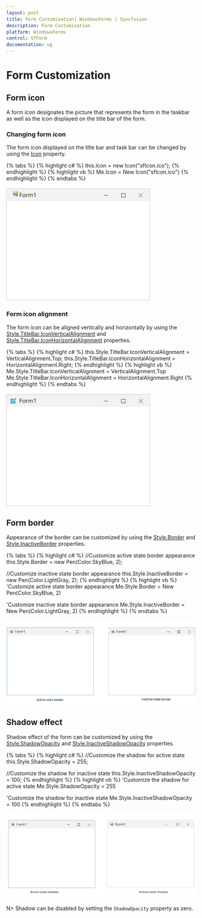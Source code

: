 ```yaml
---
layout: post
title: Form Customization| WindowsForms | Syncfusion
description: Form Customization
platform: WindowsForms
control: SfForm
documentation: ug
---
```


# Form Customization

## Form icon

A form icon designates the picture that represents the form in the taskbar as well as the icon displayed on the title bar of the form.

### Changing form icon

The form icon displayed on the title bar and task bar can be changed by using the [Icon](https://msdn.microsoft.com/en-us/library/system.windows.forms.form.icon(v=vs.110).aspx) property.

{% tabs %}
{% highlight c# %}
this.Icon = new Icon("sfIcon.ico");
{% endhighlight %}
{% highlight vb %}
Me.Icon = New Icon("sfIcon.ico")
{% endhighlight %}
{% endtabs %}

![](FormCustomization_images/Form_Image1.png)

### Form icon alignment

The form icon can be aligned vertically and horizontally by using the [Style.TitleBar.IconVerticalAlignment](https://help.syncfusion.com/cr/cref_files/windowsforms/Syncfusion.Shared.Base~Syncfusion.WinForms.Controls.Styles.TitleBarStyleInfo~IconVerticalAlignment.html) and [Style.TitleBar.IconHorizontalAlignment](https://help.syncfusion.com/cr/cref_files/windowsforms/Syncfusion.Shared.Base~Syncfusion.WinForms.Controls.Styles.TitleBarStyleInfo~IconHorizontalAlignment.html) properties.

{% tabs %}
{% highlight c# %}
this.Style.TitleBar.IconVerticalAlignment = VerticalAlignment.Top;
this.Style.TitleBar.IconHorizontalAlignment = HorizontalAlignment.Right;
{% endhighlight %}
{% highlight vb %}
Me.Style.TitleBar.IconVerticalAlignment = VerticalAlignment.Top
Me.Style.TitleBar.IconHorizontalAlignment = HorizontalAlignment.Right
{% endhighlight %}
{% endtabs %}

![](FormCustomization_images/Form_Image2.png)

## Form border

Appearance of the border can be customized by using the [Style.Border](https://help.syncfusion.com/cr/cref_files/windowsforms/Syncfusion.Shared.Base~Syncfusion.WinForms.Controls.Styles.FormVisualStyle~Border.html) and [Style.InactiveBorder](https://help.syncfusion.com/cr/cref_files/windowsforms/Syncfusion.Shared.Base~Syncfusion.WinForms.Controls.Styles.FormVisualStyle~InactiveBorder.html) properties.

{% tabs %}
{% highlight c# %}
//Customize active state border appearance
this.Style.Border = new Pen(Color.SkyBlue, 2);

//Customize inactive state border appearance
this.Style.InactiveBorder = new Pen(Color.LightGray, 2);
{% endhighlight %}
{% highlight vb %}
'Customize active state border appearance
Me.Style.Border = New Pen(Color.SkyBlue, 2)

'Customize inactive state border appearance
Me.Style.InactiveBorder = New Pen(Color.LightGray, 2)
{% endhighlight %}
{% endtabs %}

![](FormCustomization_images/Form_Image3.png)

## Shadow effect

Shadow effect of the form can be customized by using the [Style.ShadowOpacity](https://help.syncfusion.com/cr/cref_files/windowsforms/Syncfusion.Shared.Base~Syncfusion.WinForms.Controls.Styles.FormVisualStyle~ShadowOpacity.html) and [Style.InactiveShadowOpacity](https://help.syncfusion.com/cr/cref_files/windowsforms/Syncfusion.Shared.Base~Syncfusion.WinForms.Controls.Styles.FormVisualStyle~InactiveShadowOpacity.html) properties.

{% tabs %}
{% highlight c# %}
//Customize the shadow for active state
this.Style.ShadowOpacity = 255;

//Customize the shadow for inactive state
this.Style.InactiveShadowOpacity = 100;
{% endhighlight %}
{% highlight vb %}
'Customize the shadow for active state
Me.Style.ShadowOpacity = 255

'Customize the shadow for inactive state
Me.Style.InactiveShadowOpacity = 100
{% endhighlight %}
{% endtabs %}

![](FormCustomization_images/Form_Image4.png)

N> Shadow can be disabled by setting the `ShadowOpacity` property as zero.

